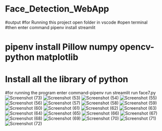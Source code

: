 # Face_Detection_WebApp
#output
#for Running this project open folder in vscode
#open terminal
#then enter command pipenv install streamlit
# pipenv install Pillow numpy opencv-python matplotlib 
# Install all the library of python
#for running the program enter command-pipenv run streamlit run face7.py
![Screenshot (73)](https://user-images.githubusercontent.com/80202600/188280109-6303379d-e60b-4251-a342-bfdf5025eb7d.png)
![Screenshot (53)](https://user-images.githubusercontent.com/80202600/188280111-bf361f1e-c55e-4601-8d0b-14e9e3ab829c.png)
![Screenshot (54)](https://user-images.githubusercontent.com/80202600/188280115-eafd2fb2-e511-4d74-8773-80c49ce8cf49.png)
![Screenshot (55)](https://user-images.githubusercontent.com/80202600/188280116-79067ea8-2d41-424f-98ed-2ff8b1ce0163.png)
![Screenshot (56)](https://user-images.githubusercontent.com/80202600/188280117-c3f8179b-a1c8-4e68-900e-a1f6f4006e58.png)
![Screenshot (57)](https://user-images.githubusercontent.com/80202600/188280118-253874d7-2c51-43ea-89e9-7803b1582c11.png)
![Screenshot (58)](https://user-images.githubusercontent.com/80202600/188280119-8c28bb15-7f46-4ae7-9df3-c393afa157a0.png)
![Screenshot (59)](https://user-images.githubusercontent.com/80202600/188280120-060d6b69-4f0f-44e1-a7d9-f9e34400dc4a.png)
![Screenshot (60)](https://user-images.githubusercontent.com/80202600/188280122-ccca87c7-7bbf-49f7-8693-3089d4cb1bde.png)
![Screenshot (61)](https://user-images.githubusercontent.com/80202600/188280123-de823967-cc9e-4cad-b4d1-e6e23b82545f.png)
![Screenshot (62)](https://user-images.githubusercontent.com/80202600/188280124-58f3258a-5330-4288-941e-aef2d1fd3f7b.png)
![Screenshot (63)](https://user-images.githubusercontent.com/80202600/188280125-01e026b0-28a3-4693-bee9-7b1b0706bac6.png)
![Screenshot (64)](https://user-images.githubusercontent.com/80202600/188280126-423cd54f-8a65-483f-9be0-0e4dec6d223a.png)
![Screenshot (65)](https://user-images.githubusercontent.com/80202600/188280127-4d1be4bd-3533-4777-af1b-80c7e53838de.png)
![Screenshot (66)](https://user-images.githubusercontent.com/80202600/188280128-03aaec11-ca5b-4554-8c71-ca2d25f4f304.png)
![Screenshot (67)](https://user-images.githubusercontent.com/80202600/188280130-f76364a0-e948-4b0d-9881-8e05d3e91e8b.png)
![Screenshot (68)](https://user-images.githubusercontent.com/80202600/188280133-4a1cd019-474e-43e4-80e8-b2bf5007353d.png)
![Screenshot (69)](https://user-images.githubusercontent.com/80202600/188280134-9c0bace1-f2ee-40fd-b538-2585fb154e52.png)
![Screenshot (70)](https://user-images.githubusercontent.com/80202600/188280135-adefdbf4-c92f-469a-8a62-077e02847c9d.png)
![Screenshot (71)](https://user-images.githubusercontent.com/80202600/188280136-ebd30194-66d0-4c9a-86b4-e5803204cba9.png)
![Screenshot (72)](https://user-images.githubusercontent.com/80202600/188280137-9e4cfdc5-1078-485e-a896-08636e5fcd9c.png)
